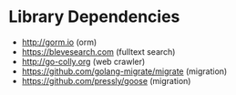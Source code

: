 # Library Dependencies
- http://gorm.io (orm)
- https://blevesearch.com (fulltext search)
- http://go-colly.org  (web crawler)
- https://github.com/golang-migrate/migrate (migration)
- https://github.com/pressly/goose (migration)